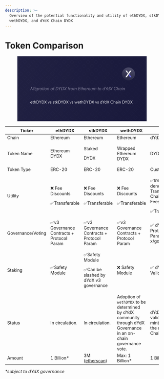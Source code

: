```yaml
---
description: >-
  Overview of the potential functionality and utility of ethDYDX, stkDYDX,
  wethDYDX, and dYdX Chain DYDX
---
```


# Token Comparison

<figure><img src="../.gitbook/assets/Token Comparison (1).png" alt=""><figcaption></figcaption></figure>

<table><thead><tr><th width="139">Ticker</th><th>ethDYDX</th><th>stkDYDX</th><th>wethDYDX</th><th>DYDX</th></tr></thead><tbody><tr><td>Chain</td><td>Ethereum</td><td>Ethereum</td><td>Ethereum</td><td>dYdX Chain</td></tr><tr><td>Token Name</td><td>Ethereum DYDX</td><td><p>Staked </p><p>DYDX</p></td><td>Wrapped Ethereum DYDX</td><td>DYDX</td></tr><tr><td>Token Type</td><td>ERC-20</td><td>ERC-20</td><td>ERC-20</td><td>Custom</td></tr><tr><td>Utility</td><td><p>❌ Fee Discounts</p><p>✅Transferable</p></td><td><p>❌ Fee Discounts</p><p>✅Transferable</p></td><td><p>❌ Fee Discounts</p><p>✅Transferable</p></td><td><p>✅<code>DYDX</code>-denominated Transaction / Chain Gas Fees</p><p>✅Transferable</p></td></tr><tr><td>Governance/Voting</td><td>✅v3 Governance Contracts + Protocol Param</td><td>✅v3 Governance Contracts + Protocol Param</td><td>✅v3 Governance Contracts + Protocol Param</td><td>✅ dYdX Chain Protocol Parameters + x/gov module</td></tr><tr><td>Staking</td><td>✅Safety Module </td><td><p>✅Safety Module </p><p>✅Can be slashed by dYdX v3 governance</p></td><td>❌ Safety Module</td><td>✅ dYdX Chain Validators</td></tr><tr><td>Status</td><td>In circulation.</td><td>In circulation.</td><td>Adoption of <code>wethDYDX</code> to be determined by dYdX community through dYdX Governance in an on-chain governance vote.</td><td><p></p><p>dYdX Chain validators to mint DYDX on the dYdX Chain</p></td></tr><tr><td>Amount</td><td>1 Billion*</td><td>3M (<a href="https://etherscan.io/token/0x65f7ba4ec257af7c55fd5854e5f6356bbd0fb8ec">etherscan</a>)</td><td>Max: 1 Billion*</td><td>1 Billion*</td></tr></tbody></table>

_\*subject to dYdX governance_
